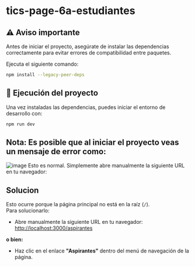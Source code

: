 # tics-page-6a-estudiantes

## ⚠️ Aviso importante

Antes de iniciar el proyecto, asegúrate de instalar las dependencias correctamente para evitar errores de compatibilidad entre paquetes.

Ejecuta el siguiente comando:

```bash
npm install --legacy-peer-deps
```

## 🚀 Ejecución del proyecto
Una vez instaladas las dependencias, puedes iniciar el entorno de desarrollo con:
```bash
npm run dev
```

## Nota: Es posible que al iniciar el proyecto veas un mensaje de error como:
![image](https://github.com/user-attachments/assets/838c1229-4e78-40fe-bb02-89b29ae9f8e5)
Esto es normal. Simplemente abre manualmente la siguiente URL en tu navegador:

## Solucion
Esto ocurre porque la página principal no está en la raíz (`/`).  
Para solucionarlo:

 - Abre manualmente la siguiente URL en tu navegador:  
   [http://localhost:3000/aspirantes](http://localhost:3000/aspirantes)

 **o bien:**

 - Haz clic en el enlace **"Aspirantes"** dentro del menú de navegación de la página.
